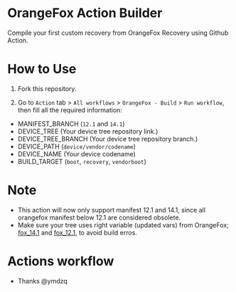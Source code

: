# OrangeFox Action Builder
Compile your first custom recovery from OrangeFox Recovery using Github Action.

# How to Use
1. Fork this repository.

2. Go to `Action` tab > `All workflows` > `OrangeFox - Build` > `Run workflow`, then fill all the required information:
 * MANIFEST_BRANCH (`12.1` and `14.1`)
 * DEVICE_TREE (Your device tree repository link.)
 * DEVICE_TREE_BRANCH (Your device tree repository branch.)
 * DEVICE_PATH (`device/vendor/codename`)
 * DEVICE_NAME (Your device codename)
 * BUILD_TARGET (`boot`, `recovery`, `vendorboot`)

 # Note
* This action will now only support manifest 12.1 and 14.1, since all orangefox manifest below 12.1 are considered obsolete.
* Make sure your tree uses right variable (updated vars) from OrangeFox; [fox_14.1](https://gitlab.com/OrangeFox/vendor/recovery/-/blob/fox_14.1/orangefox_build_vars.txt) and [fox_12.1](https://gitlab.com/OrangeFox/vendor/recovery/-/blob/fox_12.1/orangefox_build_vars.txt), to avoid build erros.

 # Actions workflow
* Thanks @ymdzq